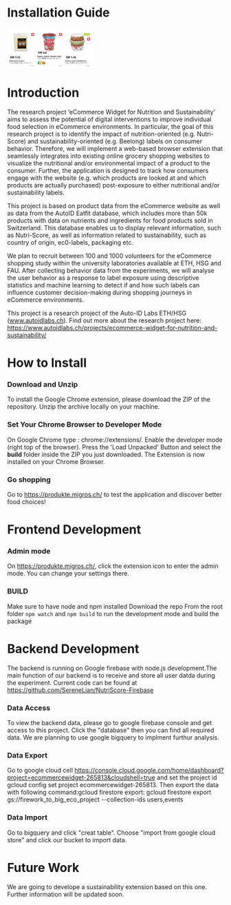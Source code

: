 # Installation Guide

<img src='images/Screenshot.png' title='images' style='max-width:200px'></img>

# Introduction

The research project ‘eCommerce Widget for Nutrition and Sustainability’ aims to assess the potential of digital interventions to improve individual food selection in eCommerce environments. In particular, the goal of this research project is to identify the impact of nutrition-oriented (e.g. Nutri-Score) and sustainability-oriented (e.g. Beelong) labels on consumer behavior. Therefore, we will implement a web-based browser extension that seamlessly integrates into existing online grocery shopping websites to visualize the nutritional and/or environmental impact of a product to the consumer. Further, the application is designed to track how consumers engage with the website (e.g. which products are looked at and which products are actually purchased) post-exposure to either nutritional and/or sustainability labels.

This project is based on product data from the eCommerce website as well as data from the AutoID Eatfit database, which includes more than 50k products with data on nutrients and ingredients for food products sold in Switzerland. This database enables us to display relevant information, such as Nutri-Score, as well as information related to sustainability, such as country of origin, ec0-labels, packaging etc.

We plan to recruit between 100 and 1000 volunteers for the eCommerce shopping study within the university laboratories available at ETH, HSG and FAU. After collecting behavior data from the experiments, we will analyse the user behavior as a response to label exposure using descriptive statistics and machine learning to detect if and how such labels can influence customer decision-making during shopping journeys in eCommerce environments.

This project is a research project of the Auto-ID Labs ETH/HSG (www.autoidlabs.ch). Find out more about the research project here: https://www.autoidlabs.ch/projects/ecommerce-widget-for-nutrition-and-sustainability/ 

# How to Install 

### Download and Unzip
To install the Google Chrome extension, please download the ZIP of the repository.
Unzip the archive locally on your machine.

### Set Your Chrome Browser to Developer Mode
On Google Chrome type : chrome://extensions/. Enable the developer mode (right top of the browser). 
Press the 'Load Unpacked' Button and select the **build** folder inside the ZIP you just downloaded. 
The Extension is now installed on your Chrome Browser.

### Go shopping 
Go to https://produkte.migros.ch/ to test the application and discover better food choices! 



# Frontend Development

### Admin mode
On https://produkte.migros.ch/, click the extension icon to enter the admin mode. You can change your settings there. 

### BUILD
Make sure to have node and npm installed
Download the repo
From the root folder
`npm watch` and `npm build` to run the development mode and build the package

# Backend Development
The backend is running on Google firebase with node.js development.The main function of our backend is to receive and store all user datda during the experiment. Current code can be found at https://github.com/SereneLian/NutriScore-Firebase

### Data Access
To view the backend data, please go to google firebase console and get access to this project. Click the "database" then you can find all required data. We are planning to use google bigquery to implment furthur analysis.

### Data Export
Go to google cloud cell https://console.cloud.google.com/home/dashboard?project=ecommercewidget-265813&cloudshell=true and set the project id gcloud config set project ecommercewidget-265813. Then export the data with following command:gcloud firestore export: gcloud firestore export gs://firework_to_big_eco_project --collection-ids users,events

### Data Import 
Go to bigquery and click "creat table". Choose "import from google cloud store" and click our bucket to import data.

# Future Work
We are going to develope a sustainability extension based on this one. Further information will be updated soon.


